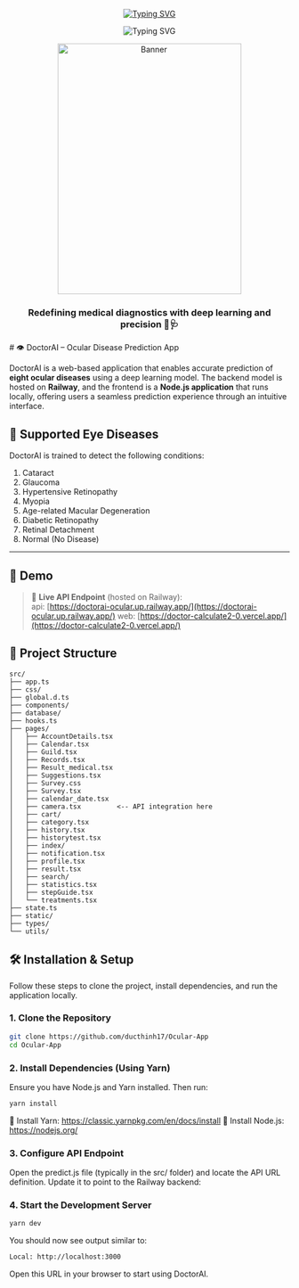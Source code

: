 <p align="center"> <a href="https://git.io/typing-svg"> <img src="https://readme-typing-svg.demolab.com?font=Fira+Code&weight=900&size=50&pause=1000&color=30FFDD&width=800&height=80&lines=Welcome+to+DoctorAI+%E2%80%93+Ocular+Prediction+App" alt="Typing SVG" /> </a> </p> <p align="center"> <img src="https://readme-typing-svg.demolab.com?font=Fira+Code&weight=700&size=30&pause=1000&color=F96666&repeat=false&width=400&height=110&lines=Smarter+Vision+Starts+Here" alt="Typing SVG" /> </p> <div align="center"> <img src="./img_readme/survial.jpg" alt="Banner" width="330" height="450"> </div> <h3 align="center">Redefining medical diagnostics with deep learning and precision 🧠🩺</h3>
# 👁️ DoctorAI – Ocular Disease Prediction App

DoctorAI is a web-based application that enables accurate prediction of **eight ocular diseases** using a deep learning model. The backend model is hosted on **Railway**, and the frontend is a **Node.js application** that runs locally, offering users a seamless prediction experience through an intuitive interface.

## 🔬 Supported Eye Diseases
DoctorAI is trained to detect the following conditions:

1. Cataract  
2. Glaucoma  
3. Hypertensive Retinopathy  
4. Myopia  
5. Age-related Macular Degeneration  
6. Diabetic Retinopathy  
7. Retinal Detachment  
8. Normal (No Disease)

---

## 🚀 Demo

> 🔗 **Live API Endpoint** (hosted on Railway):  
> api: [https://doctorai-ocular.up.railway.app/](https://doctorai-ocular.up.railway.app/)
> web: [https://doctor-calculate2-0.vercel.app/](https://doctor-calculate2-0.vercel.app/) 

## 📁 Project Structure

```
src/
├── app.ts
├── css/
├── global.d.ts
├── components/
├── database/
├── hooks.ts
├── pages/
│   ├── AccountDetails.tsx
│   ├── Calendar.tsx
│   ├── Guild.tsx
│   ├── Records.tsx
│   ├── Result_medical.tsx
│   ├── Suggestions.tsx
│   ├── Survey.css
│   ├── Survey.tsx
│   ├── calendar_date.tsx
│   ├── camera.tsx         <-- API integration here
│   ├── cart/
│   ├── category.tsx
│   ├── history.tsx
│   ├── historytest.tsx
│   ├── index/
│   ├── notification.tsx
│   ├── profile.tsx
│   ├── result.tsx
│   ├── search/
│   ├── statistics.tsx
│   ├── stepGuide.tsx
│   └── treatments.tsx
├── state.ts
├── static/
├── types/
└── utils/
```


## 🛠️ Installation & Setup

Follow these steps to clone the project, install dependencies, and run the application locally.

### 1. Clone the Repository

```bash
git clone https://github.com/ducthinh17/Ocular-App
cd Ocular-App
```
### 2. Install Dependencies (Using Yarn)
Ensure you have Node.js and Yarn installed. Then run:

```bash
yarn install
```
🔗 Install Yarn: https://classic.yarnpkg.com/en/docs/install
🔗 Install Node.js: https://nodejs.org/
### 3. Configure API Endpoint
Open the predict.js file (typically in the src/ folder) and locate the API URL definition. Update it to point to the Railway backend:

### 4. Start the Development Server

```bash
yarn dev
```
You should now see output similar to:
```bash
Local: http://localhost:3000
```
Open this URL in your browser to start using DoctorAI.
